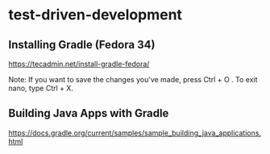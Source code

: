 # test-driven-development

## Installing Gradle (Fedora 34)

https://tecadmin.net/install-gradle-fedora/

Note: If you want to save the changes you've made, press Ctrl + O . To exit nano, type Ctrl + X.

## Building Java Apps with Gradle

https://docs.gradle.org/current/samples/sample_building_java_applications.html
